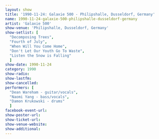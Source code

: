 ```yaml
---
layout: show
title: '1990-11-24: Galaxie 500 - Philipshalle, Dusseldorf, Germany'
name: 1990-11-24-galaxie-500-philipshalle-dusseldorf-germany
artist: 'Galaxie 500'
show-venue: 'Philipshalle, Dusseldorf, Germany'
show-setlist: [
  "Decomposing Trees",
  "Fourth of July",
  "When Will You Come Home",
  "Don't Let Our Youth Go To Waste",
  "Listen the Snow is Falling"
  ]
show-date: 1990-11-24
category: 1990
show-radio: 
show-lastfm: 
show-cancelled: 
performers: [
  "Dean Wareham - guitar/vocals",
  "Naomi Yang - bass/vocals",
  "Damon Krukowski - drums"
  ]
facebook-event-url: 
show-poster-url: 
show-ticket-url: 
show-venue-website: 
show-additional: 
---
```


